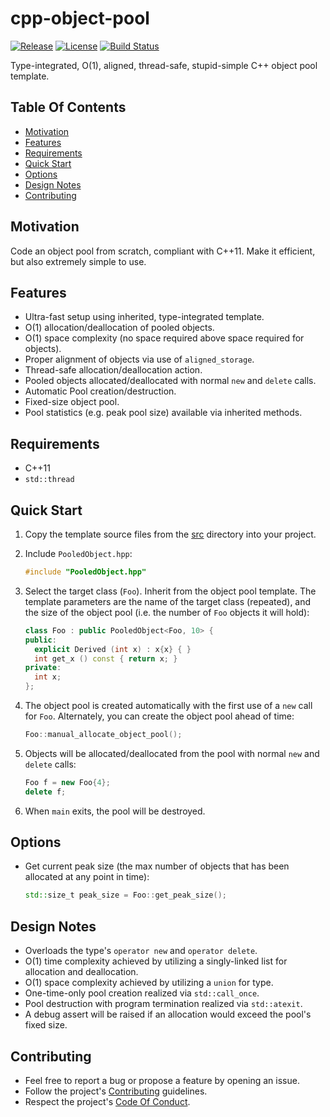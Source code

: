 # cpp-object-pool

[![Release](https://img.shields.io/github/release/digimokan/cpp-object-pool.svg?label=release)](https://github.com/digimokan/cpp-object-pool/releases/latest "Latest Release Notes")
[![License](https://img.shields.io/badge/license-MIT-blue.svg?label=license)](LICENSE.txt "Project License")
[![Build Status](https://img.shields.io/travis/com/digimokan/cpp-object-pool/master.svg?label=linux+build)](https://travis-ci.com/digimokan/cpp-object-pool "Build And Test Results From Master Branch")

Type-integrated, O(1), aligned, thread-safe, stupid-simple C++ object pool
template.

## Table Of Contents

* [Motivation](#motivation)
* [Features](#features)
* [Requirements](#requirements)
* [Quick Start](#quick-start)
* [Options](#options)
* [Design Notes](#design-notes)
* [Contributing](#contributing)

## Motivation

Code an object pool from scratch, compliant with C++11. Make it efficient, but
also extremely simple to use.

## Features

* Ultra-fast setup using inherited, type-integrated template.
* O(1) allocation/deallocation of pooled objects.
* O(1) space complexity (no space required above space required for objects).
* Proper alignment of objects via use of `aligned_storage`.
* Thread-safe allocation/deallocation action.
* Pooled objects allocated/deallocated with normal `new` and `delete` calls.
* Automatic Pool creation/destruction.
* Fixed-size object pool.
* Pool statistics (e.g. peak pool size) available via inherited methods.

## Requirements

* C++11
* `std::thread`

## Quick Start

1. Copy the template source files from the [src](../src) directory into your
   project.

2. Include `PooledObject.hpp`:

   ```cpp
   #include "PooledObject.hpp"
   ```

3. Select the target class (`Foo`). Inherit from the object pool template. The
   template parameters are the name of the target class (repeated), and the size
   of the object pool (i.e. the number of `Foo` objects it will hold):

   ```cpp
   class Foo : public PooledObject<Foo, 10> {
   public:
     explicit Derived (int x) : x{x} { }
     int get_x () const { return x; }
   private:
     int x;
   };
   ```

4. The object pool is created automatically with the first use of a `new` call
   for `Foo`. Alternately, you can create the object pool ahead of time:

   ```cpp
   Foo::manual_allocate_object_pool();
   ```

5. Objects will be allocated/deallocated from the pool with normal `new` and
   `delete` calls:

   ```cpp
   Foo f = new Foo{4};
   delete f;
   ```

6. When `main` exits, the pool will be destroyed.

## Options

*  Get current peak size (the max number of objects that has been allocated at
   any point in time):

   ```cpp
   std::size_t peak_size = Foo::get_peak_size();
   ```

## Design Notes

* Overloads the type's `operator new` and `operator delete`.
* O(1) time complexity achieved by utilizing a singly-linked list for allocation
  and deallocation.
* O(1) space complexity achieved by utilizing a `union` for type.
* One-time-only pool creation realized via `std::call_once`.
* Pool destruction with program termination realized via `std::atexit`.
* A debug assert will be raised if an allocation would exceed the pool's fixed
  size.

## Contributing

* Feel free to report a bug or propose a feature by opening an issue.
* Follow the project's [Contributing](CONTRIBUTING.md) guidelines.
* Respect the project's [Code Of Conduct](CODE_OF_CONDUCT.md).

